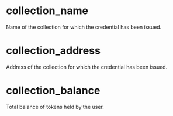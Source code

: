 # collection_name
Name of the collection for which the credential has been issued. 

# collection_address
Address of the collection for which the credential has been issued. 

# collection_balance
Total balance of tokens held by the user. 
